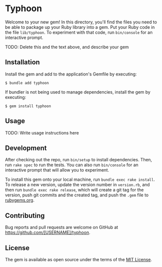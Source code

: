 # Typhoon

Welcome to your new gem! In this directory, you'll find the files you need to be able to package up your Ruby library into a gem. Put your Ruby code in the file `lib/typhoon`. To experiment with that code, run `bin/console` for an interactive prompt.

TODO: Delete this and the text above, and describe your gem

## Installation

Install the gem and add to the application's Gemfile by executing:

    $ bundle add typhoon

If bundler is not being used to manage dependencies, install the gem by executing:

    $ gem install typhoon

## Usage

TODO: Write usage instructions here

## Development

After checking out the repo, run `bin/setup` to install dependencies. Then, run `rake spec` to run the tests. You can also run `bin/console` for an interactive prompt that will allow you to experiment.

To install this gem onto your local machine, run `bundle exec rake install`. To release a new version, update the version number in `version.rb`, and then run `bundle exec rake release`, which will create a git tag for the version, push git commits and the created tag, and push the `.gem` file to [rubygems.org](https://rubygems.org).

## Contributing

Bug reports and pull requests are welcome on GitHub at https://github.com/[USERNAME]/typhoon.

## License

The gem is available as open source under the terms of the [MIT License](https://opensource.org/licenses/MIT).
